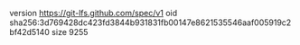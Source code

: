 version https://git-lfs.github.com/spec/v1
oid sha256:3d769428dc423fd3844b931831fb00147e8621535546aaf005919c2bf42d5140
size 9255
